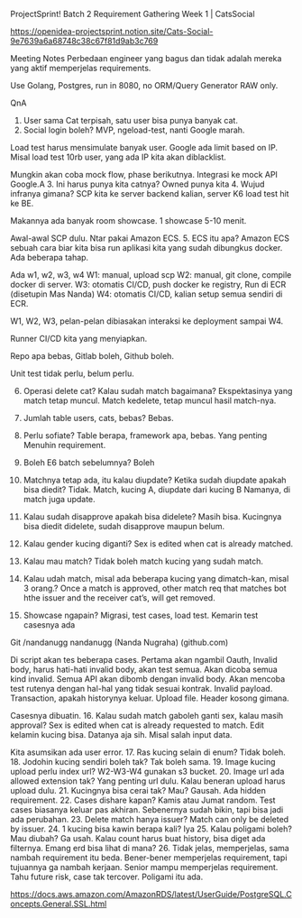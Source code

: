 ProjectSprint! Batch 2 Requirement Gathering Week 1 | CatsSocial

https://openidea-projectsprint.notion.site/Cats-Social-9e7639a6a68748c38c67f81d9ab3c769

Meeting Notes
Perbedaan engineer yang bagus dan tidak adalah mereka yang aktif memperjelas requirements.

Use Golang, Postgres, run in 8080, no ORM/Query Generator RAW only.


QnA
1.	User sama Cat terpisah, satu user bisa punya banyak cat.
2.	Social login boleh?
MVP, ngeload-test, nanti Google marah.

Load test harus mensimulate banyak user.
Google ada limit based on IP.
Misal load test 10rb user, yang ada IP kita akan diblacklist.

Mungkin akan coba mock flow, phase berikutnya.
Integrasi ke mock API Google.A
3.	Ini harus punya kita catnya?
Owned punya kita
4.	Wujud infranya gimana?
SCP kita ke server backend kalian, server K6 load test hit ke BE.
 
Makannya ada banyak room showcase.
1 showcase 5-10 menit.

Awal-awal SCP dulu.
Ntar pakai Amazon ECS.
5.	ECS itu apa?
Amazon ECS sebuah cara biar kita bisa run aplikasi kita yang sudah dibungkus docker.
Ada beberapa tahap.

Ada w1, w2, w3, w4
W1: manual, upload scp
W2: manual, git clone, compile docker di server.
W3: otomatis CI/CD, push docker ke registry, Run di ECR (disetupin Mas Nanda)
W4: otomatis CI/CD, kalian setup semua sendiri di ECR.

W1, W2, W3, pelan-pelan dibiasakan interaksi ke deployment sampai W4.

Runner CI/CD kita yang menyiapkan.
 

Repo apa bebas, Gitlab boleh, Github boleh.

Unit test tidak perlu, belum perlu.

6.	Operasi delete cat? Kalau sudah match bagaimana?
Ekspektasinya yang match tetap muncul.
Match kedelete, tetap muncul hasil match-nya.

7.	Jumlah table users, cats, bebas?
Bebas.

8.	Perlu sofiate?
Table berapa, framework apa, bebas.
Yang penting Menuhin requirement.
9.	Boleh E6 batch sebelumnya?
Boleh
10.	Matchnya tetap ada, itu kalau diupdate?
Ketika sudah diupdate apakah bisa diedit? Tidak.
Match, kucing A, diupdate dari kucing B Namanya, di match juga update.
11.	Kalau sudah disapprove apakah bisa didelete?
Masih bisa.
Kucingnya bisa diedit didelete, sudah disapprove maupun belum.

12.	Kalau gender kucing diganti?
Sex is edited when cat is already matched.

13.	Kalau mau match?
Tidak boleh match kucing yang sudah match.
14.	Kalau udah match, misal ada beberapa kucing yang dimatch-kan, misal 3 orang.?
Once a match is approved, other match req that matches bot hthe issuer and the receiver cat’s, will get removed.
15.	Showcase ngapain?
Migrasi, test cases, load test.
Kemarin test casesnya ada

Git /nandanugg nandanugg (Nanda Nugraha) (github.com)

Di script akan tes beberapa cases.
Pertama akan ngambil Oauth, Invalid body, harus hati-hati invalid body, akan test semua. Akan dicoba semua kind invalid.
Semua API akan dibomb dengan invalid body.
Akan mencoba test rutenya dengan hal-hal yang tidak sesuai kontrak. Invalid payload.
Transaction, apakah historynya keluar.
Upload file.
Header kosong gimana.

Casesnya dibuatin.
16.	Kalau sudah match gaboleh ganti sex, kalau masih approval?
Sex is edited when cat is already requested to match.
Edit kelamin kucing bisa.
Datanya aja sih. Misal salah input data.

Kita asumsikan ada user error.
17.	Ras kucing selain di enum?
Tidak boleh.
18.	Jodohin kucing sendiri boleh tak?
Tak boleh sama.
19.	Image kucing upload perlu index url?
W2-W3-W4 gunakan s3 bucket.
20.	Image url ada allowed extension tak?
Yang penting url dulu. Kalau beneran upload harus upload dulu.
21.	Kucingnya bisa cerai tak?
Mau? Gausah.
Ada hidden requirement.
22.	Cases dishare kapan?
Kamis atau Jumat random.
Test cases biasanya keluar pas akhiran.
Sebenernya sudah bikin, tapi bisa jadi ada perubahan.
23.	Delete match hanya issuer?
Match can only be deleted by issuer.
24.	1 kucing bisa kawin berapa kali?
Iya
25.	Kalau poligami boleh?
Mau diubah? Ga usah.
Kalau count harus buat history, bisa diget ada filternya.
Emang erd bisa lihat di mana?
26.	Tidak jelas, memperjelas, sama nambah requirement itu beda.
Bener-bener memperjelas requirement, tapi tujuannya ga nambah kerjaan.
Senior mampu memperjelas requirement.
Tahu future risk, case tak tercover.
Poligami itu ada.

https://docs.aws.amazon.com/AmazonRDS/latest/UserGuide/PostgreSQL.Concepts.General.SSL.html
